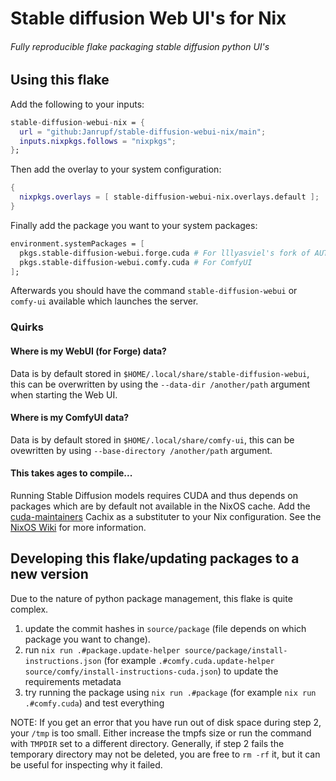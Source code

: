 # Stable diffusion Web UI's for Nix

###### Fully reproducible flake packaging stable diffusion python UI's

## Using this flake

Add the following to your inputs:
```nix
stable-diffusion-webui-nix = {
  url = "github:Janrupf/stable-diffusion-webui-nix/main";
  inputs.nixpkgs.follows = "nixpkgs";
};
```

Then add the overlay to your system configuration:
```nix
{ 
  nixpkgs.overlays = [ stable-diffusion-webui-nix.overlays.default ];
}
```

Finally add the package you want to your system packages:

```nix
environment.systemPackages = [
  pkgs.stable-diffusion-webui.forge.cuda # For lllyasviel's fork of AUTOMATIC1111 WebUI
  pkgs.stable-diffusion-webui.comfy.cuda # For ComfyUI
];
```

Afterwards you should have the command `stable-diffusion-webui` or `comfy-ui`
available which launches the server.

### Quirks

#### Where is my WebUI (for Forge) data?

Data is by default stored in `$HOME/.local/share/stable-diffusion-webui`, this can be
overwritten by using the `--data-dir /another/path` argument when starting the Web UI.

#### Where is my ComfyUI data?

Data is by default stored in `$HOME/.local/share/comfy-ui`, this can be ovewritten
by using `--base-directory /another/path` argument.

#### This takes ages to compile...

Running Stable Diffusion models requires CUDA and thus depends on packages which are
by default not available in the NixOS cache. Add the 
[cuda-maintainers](https://app.cachix.org/cache/cuda-maintainers) Cachix as a 
substituter to your Nix configuration. See the 
[NixOS Wiki](https://nixos.wiki/wiki/CUDA) for more information.

## Developing this flake/updating packages to a new version

Due to the nature of python package management, this flake is quite complex.

1. update the commit hashes in `source/package` (file depends on which package you want to change).
2. run `nix run .#package.update-helper source/package/install-instructions.json`
   (for example `.#comfy.cuda.update-helper source/comfy/install-instructions-cuda.json`)
   to update the requirements metadata
3. try running the package using `nix run .#package` (for example `nix run .#comfy.cuda`) and test everything

NOTE: If you get an error that you have run out of disk space during step 2, your 
`/tmp` is too small. Either increase the tmpfs size or run the command with `TMPDIR` 
set to a different directory. Generally, if step 2 fails the temporary directory 
may not be deleted, you are free to `rm -rf` it, but it can be useful for inspecting
why it failed.
